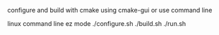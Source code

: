 configure and build with cmake using cmake-gui or use command line

linux command line ez mode
    ./configure.sh
    ./build.sh
    ./run.sh